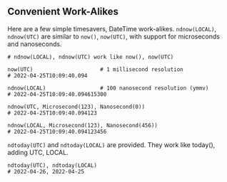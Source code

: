 ## Convenient Work-Alikes

Here are a few simple timesavers, DateTime work-alikes.
`ndnow(LOCAL)`, `ndnow(UTC)` are similar to `now()`, `now(UTC)`,
with support for microseconds and nanoseconds.

```
# ndnow(LOCAL), ndnow(UTC) work like now(), now(UTC)

now(UTC)                     # 1 millisecond resolution
# 2022-04-25T10:09:40.094

ndnow(LOCAL)                 # 100 nanosecond resolution (ymmv)
# 2022-04-25T10:09:40.094615300

ndnow(UTC, Microsecond(123), Nanosecond(0))
# 2022-04-25T10:09:40.094123

ndnow(LOCAL, Microsecond(123), Nanosecond(456))
# 2022-04-25T10:09:40.094123456
```

`ndtoday(UTC)` and `ndtoday(LOCAL)` are provided.
They work like today(), adding UTC, LOCAL.
```
ndtoday(UTC), ndtoday(LOCAL)
# 2022-04-26, 2022-04-25
```

